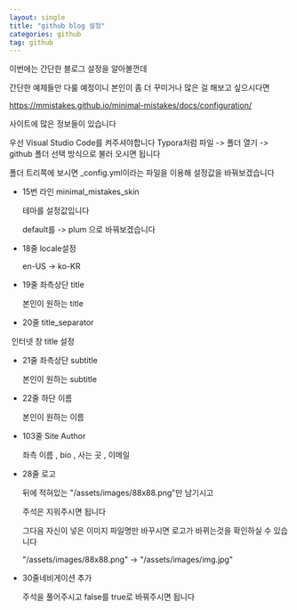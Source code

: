 ```yaml
---
layout: single
title: "github blog 설정"
categories: github
tag: github
---
```


이번에는 간단한 블로그 설정을 알아볼껀데

간단한 예제들만 다룰 예정이니 본인이 좀 더 꾸미거나 많은 걸 해보고 싶으시다면

https://mmistakes.github.io/minimal-mistakes/docs/configuration/

사이트에 많은 정보들이 있습니다



우선 Visual Studio Code를 켜주셔야합니다
Typora처럼 파일 -> 폴더 열기 -> github 폴더 선택 방식으로
불러 오시면 됩니다

폴더 트리쪽에 보시면 _config.yml이라는 파일을 이용해
설정값을 바꿔보겠습니다



- 15번 라인 minimal_mistakes_skin

  테마를 설정값입니다

  default를 -> plum 으로 바꿔보겠습니다

  

- 18줄 locale설정 

  en-US -> ko-KR

  

- 19줄 좌측상단 title

  본인이 원하는 title

  

- 20줄 title_separator

​		인터넷 창 title 설정



- 21줄 좌측상단 subtitle

  본인이 원하는 subtitle

  

- 22줄 하단 이름

  본인이 원하는 이름



- 103줄 Site Author

  좌측 이름 , bio , 사는 곳 , 이메일



- 28줄 로고

  뒤에 적혀있는 "/assets/images/88x88.png"만 남기시고 

  주석은 지워주시면 됩니다

  그다음 자신이 넣은 이미지 파일명만 바꾸시면 로고가 바뀌는것을 확인하실 수 있습니다

  "/assets/images/88x88.png" -> "/assets/images/img.jpg"



- 30줄네비게이션 추가

  주석을 풀어주시고 false를 true로 바꿔주시면 됩니다

